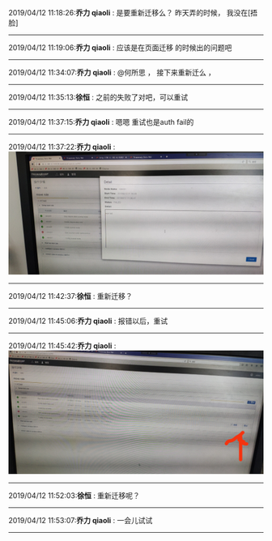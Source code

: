 2019/04/12 11:18:26:**乔力 qiaoli** : 是要重新迁移么？ 昨天弄的时候， 我没在[捂脸]
*************************************************************************************
2019/04/12 11:19:06:**乔力 qiaoli** : 应该是在页面迁移 的时候出的问题吧
*************************************************************************************
2019/04/12 11:34:07:**乔力 qiaoli** : @何所思 ， 接下来重新迁么 ，
*************************************************************************************
2019/04/12 11:35:13:**徐恒** : 之前的失败了对吧，可以重试
*************************************************************************************
2019/04/12 11:37:15:**乔力 qiaoli** : 嗯嗯 重试也是auth fail的 
*************************************************************************************
2019/04/12 11:37:22:**乔力 qiaoli** : ![图片如下](ATTACHMENT/1555040228.5229034.png)
*******************************************************************************
2019/04/12 11:42:37:**徐恒** : 重新迁移？
*************************************************************************************
2019/04/12 11:45:06:**乔力 qiaoli** : 报错以后，重试
*************************************************************************************
2019/04/12 11:45:42:**乔力 qiaoli** : ![图片如下](ATTACHMENT/1555040728.3021958.png)
*******************************************************************************
2019/04/12 11:52:03:**徐恒** : 重新迁移呢？
*************************************************************************************
2019/04/12 11:53:07:**乔力 qiaoli** : 一会儿试试
*************************************************************************************
